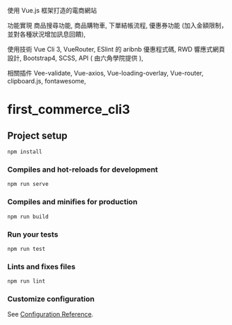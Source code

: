 
使用 Vue.js 框架打造的電商網站

功能實現
商品搜尋功能, 
商品購物車, 
下單結帳流程, 
優惠券功能
(加入金額限制，並對各種狀況增加訊息回饋), 

使用技術
Vue Cli 3, 
VueRouter, 
ESlint 的 aribnb 優惠程式碼, 
RWD 響應式網頁設計, 
Bootstrap4, 
SCSS, 
API ( 由六角學院提供 ), 

相關插件
Vee-validate, 
Vue-axios, 
Vue-loading-overlay, 
Vue-router, 
clipboard.js, 
fontawesome, 


# first_commerce_cli3

## Project setup
```
npm install
```

### Compiles and hot-reloads for development
```
npm run serve
```

### Compiles and minifies for production
```
npm run build
```

### Run your tests
```
npm run test
```

### Lints and fixes files
```
npm run lint
```

### Customize configuration
See [Configuration Reference](https://cli.vuejs.org/config/).
